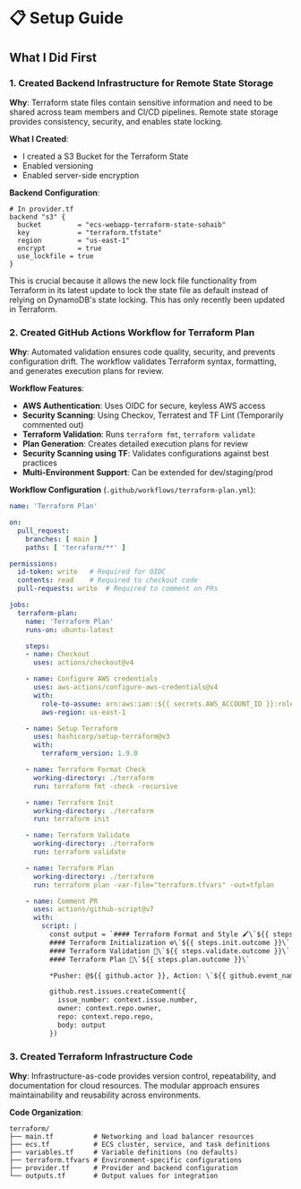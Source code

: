 # 📋 Setup Guide

## What I Did First

### 1. Created Backend Infrastructure for Remote State Storage

**Why**: Terraform state files contain sensitive information and need to be shared across team members and CI/CD pipelines. Remote state storage provides consistency, security, and enables state locking.

**What I Created**:
- I created a S3 Bucket for the Terraform State
- Enabled versioning
- Enabled server-side encryption

**Backend Configuration**:
```hcl
# In provider.tf
backend "s3" {
  bucket         = "ecs-webapp-terraform-state-sohaib"
  key            = "terraform.tfstate"
  region         = "us-east-1"
  encrypt        = true
  use_lockfile = true
}
```

This is crucial because it allows the new lock file functionality from Terraform in its latest update to lock the state file as default instead of relying on DynamoDB's state locking. This has only recently been updated in Terraform.

### 2. Created GitHub Actions Workflow for Terraform Plan

**Why**: Automated validation ensures code quality, security, and prevents configuration drift. The workflow validates Terraform syntax, formatting, and generates execution plans for review.

**Workflow Features**:
- **AWS Authentication**: Uses OIDC for secure, keyless AWS access
- **Security Scanning**: Using Checkov, Terratest and TF Lint (Temporarily commented out)
- **Terraform Validation**: Runs `terraform fmt`, `terraform validate`
- **Plan Generation**: Creates detailed execution plans for review
- **Security Scanning using TF**: Validates configurations against best practices
- **Multi-Environment Support**: Can be extended for dev/staging/prod

**Workflow Configuration** (`.github/workflows/terraform-plan.yml`):
```yaml
name: 'Terraform Plan'

on:
  pull_request:
    branches: [ main ]
    paths: [ 'terraform/**' ]

permissions:
  id-token: write   # Required for OIDC
  contents: read    # Required to checkout code
  pull-requests: write  # Required to comment on PRs

jobs:
  terraform-plan:
    name: 'Terraform Plan'
    runs-on: ubuntu-latest

    steps:
    - name: Checkout
      uses: actions/checkout@v4

    - name: Configure AWS credentials
      uses: aws-actions/configure-aws-credentials@v4
      with:
        role-to-assume: arn:aws:iam::${{ secrets.AWS_ACCOUNT_ID }}:role/GitHubActionsRole
        aws-region: us-east-1

    - name: Setup Terraform
      uses: hashicorp/setup-terraform@v3
      with:
        terraform_version: 1.9.0

    - name: Terraform Format Check
      working-directory: ./terraform
      run: terraform fmt -check -recursive

    - name: Terraform Init
      working-directory: ./terraform
      run: terraform init

    - name: Terraform Validate
      working-directory: ./terraform
      run: terraform validate

    - name: Terraform Plan
      working-directory: ./terraform
      run: terraform plan -var-file="terraform.tfvars" -out=tfplan

    - name: Comment PR
      uses: actions/github-script@v7
      with:
        script: |
          const output = `#### Terraform Format and Style 🖌\`${{ steps.fmt.outcome }}\`
          #### Terraform Initialization ⚙️\`${{ steps.init.outcome }}\`
          #### Terraform Validation 🤖\`${{ steps.validate.outcome }}\`
          #### Terraform Plan 📖\`${{ steps.plan.outcome }}\`

          *Pusher: @${{ github.actor }}, Action: \`${{ github.event_name }}\`*`;

          github.rest.issues.createComment({
            issue_number: context.issue.number,
            owner: context.repo.owner,
            repo: context.repo.repo,
            body: output
          })
```

### 3. Created Terraform Infrastructure Code

**Why**: Infrastructure-as-code provides version control, repeatability, and documentation for cloud resources. The modular approach ensures maintainability and reusability across environments.

**Code Organization**:
```
terraform/
├── main.tf          # Networking and load balancer resources
├── ecs.tf           # ECS cluster, service, and task definitions
├── variables.tf     # Variable definitions (no defaults)
├── terraform.tfvars # Environment-specific configurations
├── provider.tf      # Provider and backend configuration
└── outputs.tf       # Output values for integration
```
